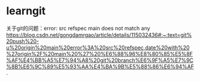 # learngit
关于git的问题：error: src refspec main does not match any
https://blog.csdn.net/gongdamrgao/article/details/115032436#:~:text=git%20push%20-u%20origin%20main%20error%3A%20src%20refspec,date%20with%20%27origin%2F%20main%20%27%20%E6%88%96%E8%80%85%E5%8F%AF%E4%BB%A5%E7%94%A8%20git%20branch%E6%9F%A5%E7%9C%8B%E6%9C%89%E5%93%AA%E4%BA%9B%E5%88%86%E6%94%AF.
